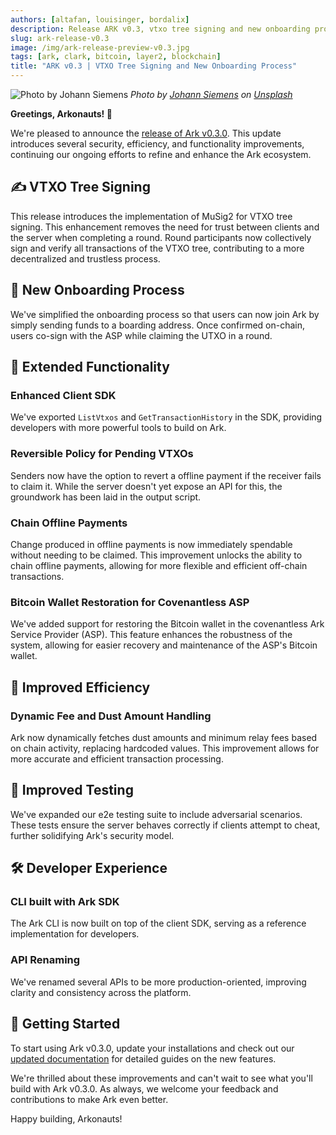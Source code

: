 ```yaml
---
authors: [altafan, louisinger, bordalix]
description: Release ARK v0.3, vtxo tree signing and new onboarding process.
slug: ark-release-v0.3
image: /img/ark-release-preview-v0.3.jpg
tags: [ark, clark, bitcoin, layer2, blockchain]
title: "ARK v0.3 | VTXO Tree Signing and New Onboarding Process"
---
```

![Photo by Johann Siemens](/img/ark-release-preview-v0.3.jpg)
_Photo by <a href="https://unsplash.com/@emben">Johann Siemens</a> on <a href="https://unsplash.com/photos/green-tree-on-grassland-during-daytime-EPy0gBJzzZU">Unsplash</a>_

**Greetings, Arkonauts! 🚀**

We're pleased to announce the [release of Ark v0.3.0](https://github.com/ark-network/ark/releases/tag/v0.3.0). This update introduces several security, efficiency, and functionality improvements, continuing our ongoing efforts to refine and enhance the Ark ecosystem.

<!-- truncate -->

## ✍️ VTXO Tree Signing

This release introduces the implementation of MuSig2 for VTXO tree signing. This enhancement removes the need for trust between clients and the server when completing a round. Round participants now collectively sign and verify all transactions of the VTXO tree, contributing to a more decentralized and trustless process.

## 🚪 New Onboarding Process

We've simplified the onboarding process so that users can now join Ark by simply sending funds to a boarding address. Once confirmed on-chain, users co-sign with the ASP while claiming the UTXO in a round.

## 🔧 Extended Functionality

### Enhanced Client SDK

We've exported `ListVtxos` and `GetTransactionHistory` in the SDK, providing developers with more powerful tools to build on Ark.

### Reversible Policy for Pending VTXOs

Senders now have the option to revert a offline payment if the receiver fails to claim it. While the server doesn't yet expose an API for this, the groundwork has been laid in the output script.

### Chain Offline Payments

Change produced in offline payments is now immediately spendable without needing to be claimed. This improvement unlocks the ability to chain offline payments, allowing for more flexible and efficient off-chain transactions.

### Bitcoin Wallet Restoration for Covenantless ASP

We've added support for restoring the Bitcoin wallet in the covenantless Ark Service Provider (ASP). This feature enhances the robustness of the system, allowing for easier recovery and maintenance of the ASP's Bitcoin wallet.

## 🎯 Improved Efficiency

### Dynamic Fee and Dust Amount Handling

Ark now dynamically fetches dust amounts and minimum relay fees based on chain activity, replacing hardcoded values. This improvement allows for more accurate and efficient transaction processing.

## 🧪 Improved Testing

We've expanded our e2e testing suite to include adversarial scenarios. These tests ensure the server behaves correctly if clients attempt to cheat, further solidifying Ark's security model.

## 🛠️ Developer Experience

### CLI built with Ark SDK

The Ark CLI is now built on top of the client SDK, serving as a reference implementation for developers.

### API Renaming

We've renamed several APIs to be more production-oriented, improving clarity and consistency across the platform.

## 🚀 Getting Started

To start using Ark v0.3.0, update your installations and check out our [updated documentation](https://arkdev.info) for detailed guides on the new features.

We're thrilled about these improvements and can't wait to see what you'll build with Ark v0.3.0. As always, we welcome your feedback and contributions to make Ark even better.

Happy building, Arkonauts!